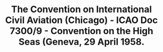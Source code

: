 ---
learningObjectiveId: "010.01.01"
parentId: "010.01"
title:
  The Convention on International Civil Aviation (Chicago) - ICAO Doc 7300/9 -
  Convention on the High Seas (Geneva, 29 April 1958.
---